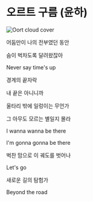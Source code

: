 # 오르트 구름 (윤하)
![Oort cloud cover](./cover_picture.jpg)

어둠만이 나의 전부였던 동안

숨이 벅차도록 달려왔잖아

Never say time's up

경계의 끝자락

내 끝은 아니니까

울타리 밖에 일렁이는 무언가

그 아무도 모르는 별일지 몰라

I wanna wanna be there

I'm gonna gonna be there

벅찬 맘으로 이 궤도를 벗어나

Let's go

새로운 길의 탐험가

Beyond the road


